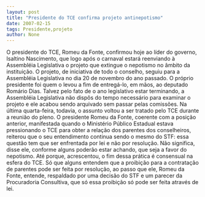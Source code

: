 ```yaml
---
layout: post
title: "Presidente do TCE confirma projeto antinepotismo"
date: 2007-02-15
tags: Presidente,projeto
author: None
---
```

O presidente do TCE, Romeu da Fonte, confirmou hoje ao líder do governo, Isaltino Nascimento, que logo após o carnaval estará reenviando à Assembléia Legislativa o projeto que extingue o nepotismo no âmbito da instituição.
O projeto, de iniciativa de todo o conselho, seguiu para a Assembléia Legislativa no dia 20 de novembro do ano passado. O próprio presidente foi quem o levou a fim de entregá-lo, em mãos, ao deputado Romário Dias.
Talvez pelo fato de o ano legislativo estar terminando, a Assembléia Legislativa não dispôs do tempo necessário para examinar o projeto e ele acabou sendo arquivado sem passar pelas comissões.
Na última&nbsp;quarta-feira, todavia, o assunto voltou a ser tratado pelo TCE durante a reunião do pleno. O presidente Romeu da Fonte, coerente com a posição anterior, manifestada quando o Ministério Público Estadual estava pressionando o TCE para obter a relação dos parentes dos conselheiros, reiterou que o seu entendimento continua sendo o mesmo do STF: essa questão tem que ser enfrentada por lei e não por resolução.
Não significa, disse ele, conforme alguns poderão estar achando, que seja a favor do nepotismo. Até porque, acrescentou, o fim dessa prática é consensual na esfera do TCE. 
Só que alguns entendem que a proibição para a contratação de parentes pode ser feita por resolução, ao passo que ele, Romeu da Fonte, entende, respaldado por uma decisão do STF e um parecer da Procuradoria Consultiva, que só essa proibição só pode ser feita através de lei. 